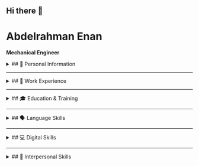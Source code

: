 ## Hi there 👋

<!--
**AbdelrahmanEnan/AbdelrahmanEnan** is a ✨ _special_ ✨ repository because its `README.md` (this file) appears on your GitHub profile.

Here are some ideas to get you started:

- 🔭 I’m currently working on ...
- 🌱 I’m currently learning ...
- 👯 I’m looking to collaborate on ...
- 🤔 I’m looking for help with ...
- 💬 Ask me about ...
- 📫 How to reach me: ...
- 😄 Pronouns: ...
- ⚡ Fun fact: ...
-->
# Abdelrahman Enan
**Mechanical Engineer**

<details>
  <summary>## 📌 Personal Information</summary>

  📍 **Address:** Ferhat paše, Sokolovića, 71210, Sarajevo, Bosnia and Herzegovina  
  📧 **Email:** [a.enan7140@gmail.com](mailto:a.enan7140@gmail.com)  
  📞 **Phone:** (+387) 62475928  
  🔗 **GitHub:** [github.com/AbdelrahmanEnan](https://github.com/AbdelrahmanEnan)  
  🔗 **LinkedIn:** [linkedin.com/in/abdelrahman-enan-7405b6161](https://www.linkedin.com/in/abdelrahman-enan-7405b6161)  
  🎂 **Date of Birth:** 14/07/1997  
  🌍 **Nationality:** Egyptian  

</details>

---

<details>
  <summary>## 🏢 Work Experience</summary>
  
  ### **Student Assistant**  
  📅 **08/2021 – 02/2022**  
  🏛️ **IUS, Sarajevo, Bosnia and Herzegovina**  
  - Conducted tutorial sessions.
  - Assisted students with academic work.

  ### **Internship Engineer**  
  📅 **02/2021 – 06/2021**  
  🏛️ **IUS (RDC), Sarajevo, Bosnia and Herzegovina**  
  - Computer-aided design, engineering, and manufacturing using SolidWorks and Cura Software.
  - Built robots and controlled them using Arduino IDE and MATLAB (Simulink and GUI).
</details>

---

<details>
  <summary>## 🎓 Education & Training</summary>

  ### **MA in International Business**  
  📅 **10/2023 – Present**  
  🏛️ **International University of Sarajevo**  
  🌐 [ius.edu.ba](http://www.ius.edu.ba/)

  ### **MSc in Mechanical Engineering**  
  📅 **09/2021 – 07/2023**  
  🏛️ **International University of Sarajevo**  
  🌐 [ius.edu.ba](http://www.ius.edu.ba/)

  ### **BSc in Mechanical Engineering**  
  📅 **09/2017 – 07/2021**  
  🏛️ **International University of Sarajevo**  
  🌐 [ius.edu.ba](http://www.ius.edu.ba/)

  ### **Nanodegree Program in Data Analysis**  
  📅 **September 2022**  
  🏛️ **Udacity**  
  🌐 [udacity.com](https://www.udacity.com/)

  ### **Nanodegree Program in Machine Learning**  
  📅 **September 2022**  
  🏛️ **Udacity**  
  🌐 [udacity.com](https://www.udacity.com/)
</details>

---

<details>
  <summary>## 🗣 Language Skills</summary>
  - **Mother Tongue:** Arabic  
  - **Other Languages:** English (B2)  
</details>

---

<details>
  <summary>## 💻 Digital Skills</summary>

  ### **3D Modeling**
  - Google SketchUp (Good Knowledge)
  - Autodesk AutoCAD (Optimal Knowledge)
  - Autodesk Revit

  ### **Programming**
  - C++, Python, R
  - Arduino
  - MATLAB & Simulink

  ### **CFD & FEA**
  - SimScale (CFD and FEA)
  - COMSOL Multiphysics 5.0
  - Altair Hyperworks FEA
  - DS SolidWorks (Optimal Knowledge)
  - AbaqusCAE (Dassault Systèmes)

  ### **Office Tools**
  - Microsoft Office Suite
  - Microsoft Excel
</details>

---

<details>
  <summary>## 🤝 Interpersonal Skills</summary>
  - Problem-Solving
  - Aspiration to Learn
  - Leadership
  - Dedication
</details>

